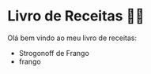 # Livro de Receitas :man_cook:

Olá bem vindo ao meu livro de receitas:

* Strogonoff de Frango
* frango
